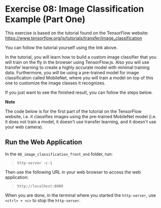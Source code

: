 # Exercise 08: Image Classification Example (Part One)

This exercise is based on the tutorial found on the TensorFlow website:  
https://www.tensorflow.org/js/tutorials/transfer/image_classification

You can follow the tutorial yourself using the link above.

In the tutorial, you will learn how to build a custom image classifier that you will train on the fly in the browser using TensorFlow.js. Also you will use transfer learning to create a highly accurate model with minimal training data. Furthermore, you will be using a pre-trained model for image classification called MobileNet, where you will train a model on top of this one to customize the image classes it recognizes.

If you just want to see the finished result, you can follow the steps below.

**Note**

The code below is for the first part of the tutorial on the TensorFlow website, i.e. it classifies images using the pre-trained MobileNet model (i.e. it does not train a model, it doesn't use transfer learning, and it doesn't use your web camera).

## Run the Web Application

In the `08_image_classification_front_end` folder, run:
> `http-server -c-1`

Then use the following URL in your web browser to access the web application:
> `http://localhost:8080`

When you are done, in the terminal where you started the `http-server`, use `<ctrl> + <c>` to stop the `http-server`.
